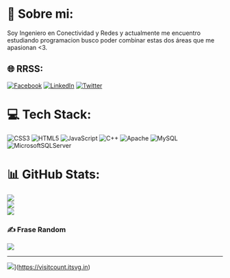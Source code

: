# 💫 Sobre mi:
Soy Ingeniero en Conectividad y Redes y actualmente me encuentro estudiando programacion busco poder combinar estas dos áreas que me apasionan <3. <br>


## 🌐 RRSS:
[![Facebook](https://img.shields.io/badge/Facebook-%231877F2.svg?logo=Facebook&logoColor=white)](https://www.facebook.com/dcarvajal99/) [![LinkedIn](https://img.shields.io/badge/LinkedIn-%230077B5.svg?logo=linkedin&logoColor=white)](https://www.linkedin.com/in/diego-carvajal-9756b311a/) [![Twitter](https://img.shields.io/badge/Twitter-%231DA1F2.svg?logo=Twitter&logoColor=white)](https://twitter.com/Carv4jalD) 

# 💻 Tech Stack:
![CSS3](https://img.shields.io/badge/css3-%231572B6.svg?style=for-the-badge&logo=css3&logoColor=white) ![HTML5](https://img.shields.io/badge/html5-%23E34F26.svg?style=for-the-badge&logo=html5&logoColor=white) ![JavaScript](https://img.shields.io/badge/javascript-%23323330.svg?style=for-the-badge&logo=javascript&logoColor=%23F7DF1E) ![C++](https://img.shields.io/badge/c++-%2300599C.svg?style=for-the-badge&logo=c%2B%2B&logoColor=white) ![Apache](https://img.shields.io/badge/apache-%23D42029.svg?style=for-the-badge&logo=apache&logoColor=white) ![MySQL](https://img.shields.io/badge/mysql-%2300f.svg?style=for-the-badge&logo=mysql&logoColor=white) ![MicrosoftSQLServer](https://img.shields.io/badge/Microsoft%20SQL%20Sever-CC2927?style=for-the-badge&logo=microsoft%20sql%20server&logoColor=white)
# 📊 GitHub Stats:
![](https://github-readme-stats.vercel.app/api?username=dcarvajal99&theme=dark&hide_border=false&include_all_commits=true&count_private=false)<br/>
![](https://github-readme-streak-stats.herokuapp.com/?user=dcarvajal99&theme=dark&hide_border=false)<br/>
![](https://github-readme-stats.vercel.app/api/top-langs/?username=dcarvajal99&theme=dark&hide_border=false&include_all_commits=true&count_private=false&layout=compact)

### ✍️ Frase Random
![](https://quotes-github-readme.vercel.app/api?type=horizontal&theme=radical)


---
![](https://visitcount.itsvg.in/api?id=dcarvajal99&icon=0&color=0)](https://visitcount.itsvg.in)

<!-- Proudly created with GPRM ( https://gprm.itsvg.in ) -->
